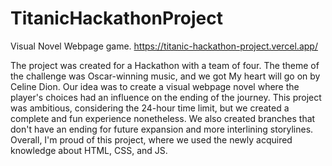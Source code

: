 # TitanicHackathonProject
Visual Novel Webpage game. https://titanic-hackathon-project.vercel.app/

The project was created for a Hackathon with a team of four. 
The theme of the challenge was Oscar-winning music, and we got My heart will go on by Celine Dion.
Our idea was to create a visual webpage novel where the player's choices had an influence on the ending of the journey.
This project was ambitious, considering the 24-hour time limit, but we created a complete and fun experience nonetheless.
We also created branches that don't have an ending for future expansion and more interlining storylines.
Overall, I'm proud of this project, where we used the newly acquired knowledge about HTML, CSS, and JS.

